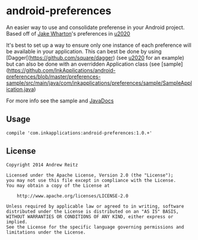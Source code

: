 # android-preferences

An easier way to use and consolidate preferense in your Android project. Based off of
[Jake Wharton](https://github.com/JakeWharton)'s preferences in
[u2020](https://github.com/JakeWharton/u2020)

It's best to set up a way to ensure only one instance of each preference will be available in your
application. This can best be done by using [Dagger[(https://github.com/square/dagger) (see
[u2020](https://github.com/JakeWharton/u2020/blob/master/src/debug/java/com/jakewharton/u2020/data/DebugDataModule.java)
for an example) but can also be done with an overridden Application class (see [sample]
(https://github.com/InkApplications/android-preferences/blob/master/preferences-sample/src/main/java/com/inkapplications/preferences/sample/SampleApplication.java)

For more info see the sample and [JavaDocs](inkapplications.github.io/android-preferences)


## Usage

`compile 'com.inkapplications:android-preferences:1.0.+'`


## License

    Copyright 2014 Andrew Reitz

    Licensed under the Apache License, Version 2.0 (the "License");
    you may not use this file except in compliance with the License.
    You may obtain a copy of the License at

        http://www.apache.org/licenses/LICENSE-2.0

    Unless required by applicable law or agreed to in writing, software
    distributed under the License is distributed on an "AS IS" BASIS,
    WITHOUT WARRANTIES OR CONDITIONS OF ANY KIND, either express or implied.
    See the License for the specific language governing permissions and
    limitations under the License.